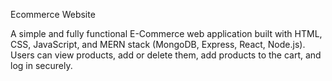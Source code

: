 Ecommerce Website

A simple and fully functional E-Commerce web application built with HTML, CSS, JavaScript, and MERN stack (MongoDB, Express, React, Node.js).
Users can view products, add or delete them, add products to the cart, and log in securely.
